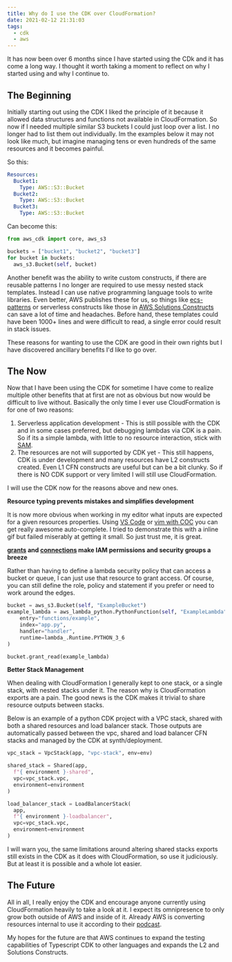 ```yaml
---
title: Why do I use the CDK over CloudFormation?
date: 2021-02-12 21:31:03
tags:
  - cdk
  - aws
---
```


It has now been over 6 months since I have started using the CDk and it has come a long way. I thought it worth taking a moment to reflect on why I started using and why I continue to.

## The Beginning

Initially starting out using the CDK I liked the principle of it because it allowed data structures and functions not available in CloudFormation. So now if I needed multiple similar S3 buckets I could just loop over a list. I no longer had to list them out individually. Im the examples below it may not look like much, but imagine managing tens or even hundreds of the same resources and it becomes painful.

So this:

```yaml
Resources:
  Bucket1:
    Type: AWS::S3::Bucket
  Bucket2:
    Type: AWS::S3::Bucket
  Bucket3:
    Type: AWS::S3::Bucket
```

Can become this:

```python
from aws_cdk import core, aws_s3

buckets = ["bucket1", "bucket2", "bucket3"]
for bucket in buckets:
  aws_s3.Bucket(self, bucket)
```

Another benefit was the ability to write custom constructs, if there are reusable patterns I no longer are required to use messy nested stack templates. Instead I can use native programming language tools to write libraries. Even better, AWS publishes these for us, so things like [ecs-patterns](https://docs.aws.amazon.com/cdk/api/latest/docs/aws-ecs-patterns-readme.html) or serverless constructs like those in [AWS Solutions Constructs](https://docs.aws.amazon.com/solutions/latest/constructs/welcome.html) can save a lot of time and headaches. Before hand, these templates could have been 1000+ lines and were difficult to read, a single error could result in stack issues.

These reasons for wanting to use the CDK are good in their own rights but I have discovered ancillary benefits I'd like to go over.

## The Now

Now that I have been using the CDK for sometime I have come to realize multiple other benefits that at first are not as obvious but now would be difficult to live without. Basically the only time I ever use CloudFormation is for one of two reasons:

1. Serverless application development - This is still possible with the CDK and in some cases preferred, but debugging lambdas via CDK is a pain. So if its a simple lambda, with little to no resource interaction, stick with [SAM](https://aws.amazon.com/serverless/sam/).
1. The resources are not will supported by CDK yet - This still happens, CDK is under development and many resources have L2 constructs created. Even L1 CFN constructs are useful but can be a bit clunky. So if there is NO CDK support or very limited I will still use CloudFormation.

I will use the CDK now for the reasons above and new ones.

**Resource typing prevents mistakes and simplifies development**

It is now more obvious when working in my editor what inputs are expected for a given resources properties. Using [VS Code](https://code.visualstudio.com/) or [vim with COC](https://github.com/neoclide/coc.nvim) you can get really awesome auto-complete. I tried to demonstrate this with a inline gif but failed miserably at getting it small. So just trust me, it is great.

**[grants](https://docs.aws.amazon.com/cdk/latest/guide/permissions.html#permissions_grants) and [connections](https://docs.aws.amazon.com/cdk/api/latest/docs/@aws-cdk_aws-ec2.Connections.html) make IAM permissions and security groups a breeze**

Rather than having to define a lambda security policy that can access a bucket or queue, I can just use that resource to grant access. Of course, you can still define the role, policy and statement if you prefer or need to work around the edges.

```python
bucket = aws_s3.Bucket(self, "ExampleBucket")
example_lambda = aws_lambda_python.PythonFunction(self, "ExampleLambda",
    entry="functions/example",
    index="app.py",
    handler="handler",
    runtime=lambda_.Runtime.PYTHON_3_6
)

bucket.grant_read(example_lambda)
```

**Better Stack Management**

When dealing with CloudFormation I generally kept to one stack, or a single stack, with nested stacks under it. The reason why is CloudFormation exports are a pain. The good news is the CDK makes it trivial to share resource outputs between stacks.

Below is an example of a python CDK project with a VPC stack, shared with both a shared resources and load balancer stack. Those outputs are automatically passed between the vpc, shared and load balancer CFN stacks and managed by the CDK at synth/deployment.

```python
vpc_stack = VpcStack(app, "vpc-stack", env=env)

shared_stack = Shared(app,
  f"{ environment }-shared",
  vpc=vpc_stack.vpc,
  environment=environment
)

load_balancer_stack = LoadBalancerStack(
  app,
  f"{ environment }-loadbalancer",
  vpc=vpc_stack.vpc,
  environment=environment
)
```

I will warn you, the same limitations around altering shared stacks exports still exists in the CDK as it does with CloudFormation, so use it judiciously. But at least it is possible and a whole lot easier.

## The Future

All in all, I really enjoy the CDK and encourage anyone currently using CloudFormation heavily to take a look at it. I expect its omnipresence to only grow both outside of AWS and inside of it. Already AWS is converting resources internal to use it according to their [podcast](https://aws.amazon.com/podcasts/423-aws-solutions-constructs).

My hopes for the future are that AWS continues to expand the testing capabilities of Typescript CDK to other languages and expands the L2 and Solutions Constructs.